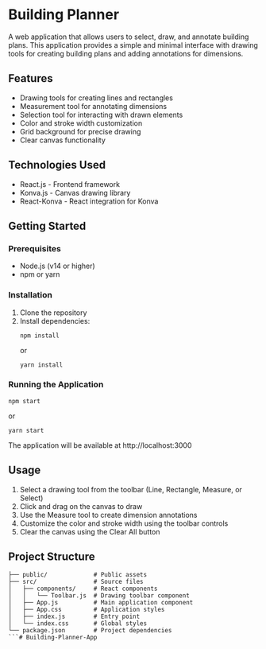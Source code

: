 # Building Planner

A web application that allows users to select, draw, and annotate building plans. This application provides a simple and minimal interface with drawing tools for creating building plans and adding annotations for dimensions.

## Features

- Drawing tools for creating lines and rectangles
- Measurement tool for annotating dimensions
- Selection tool for interacting with drawn elements
- Color and stroke width customization
- Grid background for precise drawing
- Clear canvas functionality

## Technologies Used

- React.js - Frontend framework
- Konva.js - Canvas drawing library
- React-Konva - React integration for Konva

## Getting Started

### Prerequisites

- Node.js (v14 or higher)
- npm or yarn

### Installation

1. Clone the repository
2. Install dependencies:
   ```
   npm install
   ```
   or
   ```
   yarn install
   ```

### Running the Application

```
npm start
```
or
```
yarn start
```

The application will be available at http://localhost:3000

## Usage

1. Select a drawing tool from the toolbar (Line, Rectangle, Measure, or Select)
2. Click and drag on the canvas to draw
3. Use the Measure tool to create dimension annotations
4. Customize the color and stroke width using the toolbar controls
5. Clear the canvas using the Clear All button

## Project Structure

```
├── public/             # Public assets
├── src/                # Source files
│   ├── components/     # React components
│   │   └── Toolbar.js  # Drawing toolbar component
│   ├── App.js          # Main application component
│   ├── App.css         # Application styles
│   ├── index.js        # Entry point
│   └── index.css       # Global styles
└── package.json        # Project dependencies
```#   B u i l d i n g - P l a n n e r - A p p  
 